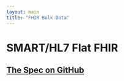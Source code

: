 ```yaml
---
layout: main
title: "FHIR Bulk Data"
---
```


# SMART/HL7 Flat FHIR

## [The Spec on GitHub](https://github.com/smart-on-fhir/fhir-bulk-data-docs)


